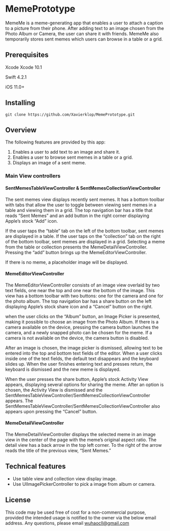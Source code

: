 # MemePrototype
MemeMe is a meme-generating app that enables a user to attach a caption to a picture from their phone. After adding text to an image chosen from the Photo Album or Camera, the user can share it with friends. MemeMe also temporarily stores sent memes which users can browse in a table or a grid.
## Prerequisites
Xcode Xcode 10.1

Swift 4.2.1

iOS 11.0+
## Installing
`git clone https://github.com/Xavierklop/MemePrototype.git`
## Overview
The following features are provided by this app:

 1. Enables a user to add text to an image and share it. 
 2. Enables a user to browse sent memes in a table or a grid.
 3. Displays an image of a sent meme.
### Main View controllers
#### SentMemesTableViewController & SentMemesCollectionViewController
The sent memes view displays recently sent memes. It has a bottom toolbar with tabs that allow the user to toggle between viewing sent memes in a table and viewing them in a grid. The top navigation bar has a title that reads “Sent Memes” and an add button in the right corner displaying Apple’s stock “Add” icon.

If the user taps the “table” tab on the left of the bottom toolbar, sent memes are displayed in a table. If the user taps on the “collection” tab on the right of the bottom toolbar, sent memes are displayed in a grid. Selecting a meme from the table or collection presents the MemeDetailViewController. Pressing the “add” button brings up the MemeEditorViewController. 

If there is no meme, a placeholder image will be displayed.
#### MemeEditorViewController
The MemeEditorViewController consists of an image view overlaid by two text fields, one near the top and one near the bottom of the image. This view has a bottom toolbar with two buttons: one for the camera and one for the photo album. The top navigation bar has a share button on the left displaying Apple’s stock share icon and a “Cancel” button on the right.

when the user clicks on the “Album” button, an Image Picker is presented, making it possible to choose an image from the Photo Album. If there is a camera available on the device, pressing the camera button launches the camera, and a newly snapped photo can be chosen for the meme. If a camera is not available on the device, the camera button is disabled.

After an image is chosen, the image picker is dismissed, allowing text to be entered into the top and bottom text fields of the editor. When a user clicks inside one of the text fields, the default text disappears and the keyboard slides up. When the user finishes entering text and presses return, the keyboard is dismissed and the new meme is displayed.

When the user presses the share button, Apple’s stock Activity View appears, displaying several options for sharing the meme. After an option is chosen, the Activity View is dismissed and the SentMemesTableViewController/SentMemesCollectionViewController appears. The SentMemesTableViewController/SentMemesCollectionViewController also appears upon pressing the “Cancel” button.
#### MemeDetailViewController
The MemeDetailViewController displays the selected meme in an image view in the center of the page with the meme’s original aspect ratio. The detail view has a back arrow in the top left corner. To the right of the arrow reads the title of the previous view, “Sent Memes.”
## Technical features
- Use table view and collection view display image.
- Use UIImagePickerController to pick a image from album or camera.
## License
This code may be used free of cost for a non-commercial purpose, provided the intended usage is notified to the owner via the below email address.
Any questions, please email wuhaocll@gmail.com
